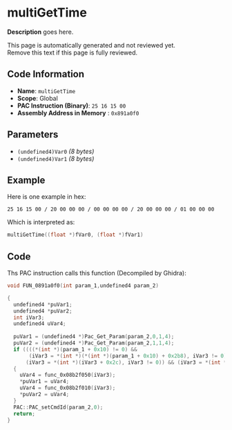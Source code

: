 # multiGetTime

**Description** goes here.

This page is automatically generated and not reviewed yet.<br>Remove this text if this page is fully reviewed.

## Code Information

- **Name**: `multiGetTime`
- **Scope**: Global
- **PAC Instruction (Binary)**: `25 16 15 00`
- **Assembly Address in Memory** : `0x891a0f0`

## Parameters

- `(undefined4)Var0` *(8 bytes)*
- `(undefined4)Var1` *(8 bytes)*

## Example

Here is one example in hex:

```25 16 15 00 / 20 00 00 00 / 00 00 00 00 / 20 00 00 00 / 01 00 00 00```

Which is interpreted as:

```c
multiGetTime((float *)fVar0, (float *)fVar1)
```

## Code

Ths PAC instruction calls this function (Decompiled by Ghidra):

```c
void FUN_0891a0f0(int param_1,undefined4 param_2)

{
  undefined4 *puVar1;
  undefined4 *puVar2;
  int iVar3;
  undefined4 uVar4;
  
  puVar1 = (undefined4 *)Pac_Get_Param(param_2,0,1,4);
  puVar2 = (undefined4 *)Pac_Get_Param(param_2,1,1,4);
  if ((((*(int *)(param_1 + 0x10) != 0) &&
       (iVar3 = *(int *)(*(int *)(param_1 + 0x10) + 0x2b8), iVar3 != 0)) &&
      (iVar3 = *(int *)(iVar3 + 0x2c), iVar3 != 0)) && (iVar3 = *(int *)(iVar3 + 0x58), iVar3 != 0))
  {
    uVar4 = func_0x08b2f050(iVar3);
    *puVar1 = uVar4;
    uVar4 = func_0x08b2f010(iVar3);
    *puVar2 = uVar4;
  }
  PAC::PAC_setCmdId(param_2,0);
  return;
}
```

